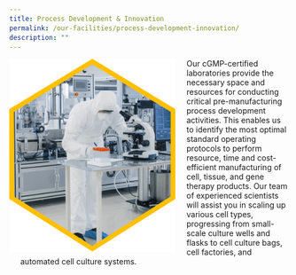 ```yaml
---
title: Process Development & Innovation
permalink: /our-facilities/process-development-innovation/
description: ""
---
```

<div style="margin-right: 20px; float: left;">
    <img src="/images/Our%20Facilities/lark20210224-164900.png" style="width:300px">
</div>

<div style="margin-left: 20px;">
    <p>Our cGMP-certified laboratories provide the necessary space and resources for conducting critical pre-manufacturing process development activities. This enables us to identify the most optimal standard operating protocols to perform resource, time and cost-efficient manufacturing of cell, tissue, and gene therapy products. Our team of experienced scientists will assist you in scaling up various cell types, progressing from small-scale culture wells and flasks to cell culture bags, cell factories, and automated cell culture systems.</p>
</div>